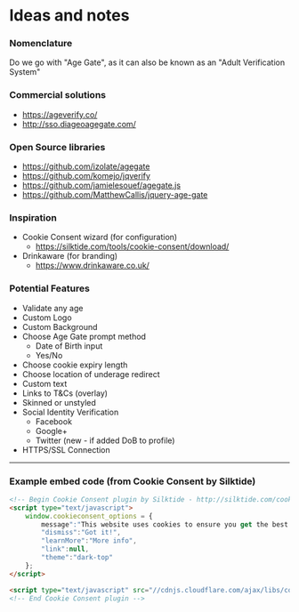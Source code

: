 ﻿# Ideas and notes

### Nomenclature

Do we go with "Age Gate", as it can also be known as an "Adult Verification System"


### Commercial solutions

- https://ageverify.co/
- http://sso.diageoagegate.com/


### Open Source libraries

- https://github.com/izolate/agegate
- https://github.com/komejo/jqverify
- https://github.com/jamielesouef/agegate.js
- https://github.com/MatthewCallis/jquery-age-gate


### Inspiration

- Cookie Consent wizard (for configuration)
  - https://silktide.com/tools/cookie-consent/download/
- Drinkaware (for branding)
  - https://www.drinkaware.co.uk/


### Potential Features

- Validate any age
- Custom Logo
- Custom Background
- Choose Age Gate prompt method
  - Date of Birth input
  - Yes/No
- Choose cookie expiry length
- Choose location of underage redirect
- Custom text
- Links to T&Cs (overlay)
- Skinned or unstyled
- Social Identity Verification
  - Facebook
  - Google+
  - Twitter (new - if added DoB to profile)
- HTTPS/SSL Connection


---


### Example embed code (from Cookie Consent by Silktide)

```html
<!-- Begin Cookie Consent plugin by Silktide - http://silktide.com/cookieconsent -->
<script type="text/javascript">
	window.cookieconsent_options = {
		message":"This website uses cookies to ensure you get the best experience on our website",
		"dismiss":"Got it!",
		"learnMore":"More info",
		"link":null,
		"theme":"dark-top"
	};
</script>

<script type="text/javascript" src="//cdnjs.cloudflare.com/ajax/libs/cookieconsent2/1.0.9/cookieconsent.min.js"></script>
<!-- End Cookie Consent plugin -->
```
